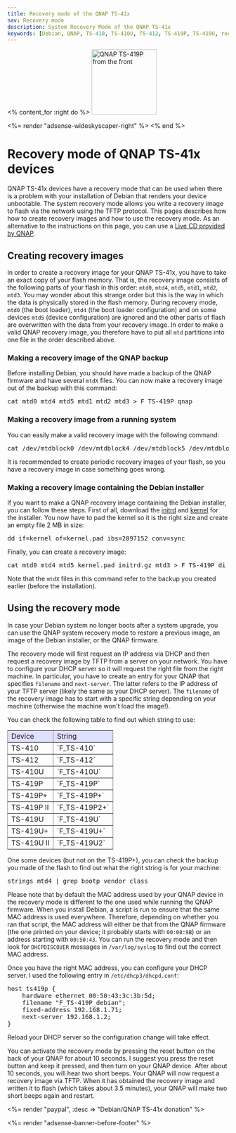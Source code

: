 ```yaml
---
title: Recovery mode of the QNAP TS-41x
nav: Recovery mode
description: System Recovery Mode of the QNAP TS-41x
keywords: [Debian, QNAP, TS-410, TS-410U, TS-412, TS-419P, TS-419U, recovery, emergency, rescue]
---
```


<% content_for :right do %>
<img src = "../images/r_qnap_ts419p.jpg" class="border" alt="QNAP TS-419P from the front" width="148" height="148" />

<%= render "adsense-wideskyscaper-right" %>
<% end %>

<h1>Recovery mode of QNAP TS-41x devices</h1>

QNAP TS-41x devices have a recovery mode that can be used when there is a
problem with your installation of Debian that renders your device
unbootable.  The system recovery mode allows you write a recovery image to
flash via the network using the TFTP protocol.  This pages describes how
how to create recovery images and how to use the recovery mode.  As an
alternative to the instructions on this page, you can use a <a href =
"http://wiki.qnap.com/wiki/Firmware_Recovery">Live CD provided by QNAP</a>.

<h2><a id = "create">Creating recovery images</a></h2>

In order to create a recovery image for your QNAP TS-41x, you have to take
an exact copy of your flash memory.  That is, the recovery image consists
of the following parts of your flash in this order: `mtd0`, `mtd4`, `mtd5`,
`mtd1`, `mtd2`, `mtd3`.  You may wonder about this strange order but this
is the way in which the data is physically stored in the flash memory.
During recovery mode, `mtd0` (the boot loader), `mtd4` (the boot loader
configuration) and on some devices `mtd5` (device configuration) are
ignored and the other parts of flash are overwritten with the data from
your recovery image.  In order to make a valid QNAP recovery image, you
therefore have to put all `mtd` partitions into one file in the order
described above.

<h3><a id = "image-qnap">Making a recovery image of the QNAP backup</a></h3>

Before installing Debian, you should have made a backup of the QNAP
firmware and have several `mtdX` files.  You can now make a recovery image
out of the backup with this command:

<div class="code">
<pre>
cat mtd0 mtd4 mtd5 mtd1 mtd2 mtd3 &gt; F_TS-419P_qnap
</pre>
</div>

<h3><a id = "image-system">Making a recovery image from a running system</a></h3>

You can easily make a valid recovery image with the following command:

<div class="code">
<pre>
cat /dev/mtdblock0 /dev/mtdblock4 /dev/mtdblock5 /dev/mtdblock1 /dev/mtdblock2 /dev/mtdblock3 &gt; F_TS-419P_debian
</pre>
</div>

It is recommended to create periodic recovery images of your flash,
so you have a recovery image in case something goes wrong.

<h3><a id = "image-di">Making a recovery image containing the Debian installer</a></h3>

If you want to make a QNAP recovery image containing the Debian installer,
you can follow these steps.  First of all, download the <a href =
"http://ftp.uk.debian.org/debian/dists/stable/main/installer-armel/current/images/kirkwood/network-console/qnap/ts-41x/initrd.gz">initrd</a>
and <a href =
"http://ftp.uk.debian.org/debian/dists/stable/main/installer-armel/current/images/kirkwood/network-console/qnap/ts-41x/kernel">kernel</a>
for the installer.  You now have to pad the kernel so it is the right size
and create an empty file 2 MB in size:

<div class="code">
<pre>
dd if=kernel of=kernel.pad ibs=2097152 conv=sync
</pre>
</div>

Finally, you can create a recovery image:

<div class="code">
<pre>
cat mtd0 mtd4 mtd5 kernel.pad initrd.gz mtd3 &gt; F_TS-419P_di
</pre>
</div>

Note that the `mtdX` files in this command refer to the backup you created
earlier (before the installation).

<h2><a id = "use">Using the recovery mode</a></h2>

In case your Debian system no longer boots after a system upgrade, you can
use the QNAP system recovery mode to restore a previous image, an image of
the Debian installer, or the QNAP firmware.

The recovery mode will first request an IP address via DHCP and then
request a recovery image by TFTP from a server on your network.  You have
to configure your DHCP server so it will request the right file from the
right machine.  In particular, you have to create an entry for your QNAP
that specifies `filename` and `next-server`.  The latter refers to the IP
address of your TFTP server (likely the same as your DHCP server).  The
`filename` of the recovery image has to start with a specific string
depending on your machine (otherwise the machine won't load the image!).

You can check the following table to find out which string to use:

<table style="border-style: none" border="1" cellpadding="5">

<tr style="background-color: #E0E0FF">
<td>Device</td>
<td>String</td>
</tr>

<tr>
<td>TS-410</td>
<td>`F_TS-410`</td>
</tr>

<tr>
<td>TS-412</td>
<td>`F_TS-412`</td>
</tr>

<tr>
<td>TS-410U</td>
<td>`F_TS-410U`</td>
</tr>

<tr>
<td>TS-419P</td>
<td>`F_TS-419P`</td>
</tr>

<tr>
<td>TS-419P+</td>
<td>`F_TS-419P+`</td>
</tr>

<tr>
<td>TS-419P II</td>
<td>`F_TS-419P2+`</td>
</tr>

<tr>
<td>TS-419U</td>
<td>`F_TS-419U`</td>
</tr>

<tr>
<td>TS-419U+</td>
<td>`F_TS-419U+`</td>
</tr>

<tr>
<td>TS-419U II</td>
<td>`F_TS-419U2`</td>
</tr>

</table>

One some devices (but not on the TS-419P+), you can check the backup you
made of the flash to find out what the right string is for your machine:

<div class="code">
<pre>
strings mtd4 | grep bootp_vendor_class
</pre>
</div>

Please note that by default the MAC address used by your QNAP device in the
recovery mode is different to the one used while running the QNAP firmware.
When you install Debian, a script is run to ensure that the same MAC
address is used everywhere.  Therefore, depending on whether you ran that
script, the MAC address will either be that from the QNAP firmware (the one
printed on your device; it probably starts with `00:08:9B`) or an
address starting with `00:50:43`.  You can run the recovery mode and
then look for `DHCPDISCOVER` messages in `/var/log/syslog` to
find out the correct MAC address.

Once you have the right MAC address, you can configure your DHCP server.  I
used the following entry in `/etc/dhcp3/dhcpd.conf`:

<div class="code">
<pre>
host ts419p {
    hardware ethernet 00:50:43:3c:3b:5d;
    filename "F_TS-419P_debian";
    fixed-address 192.168.1.71;
    next-server 192.168.1.2;
}
</pre>
</div>

Reload your DHCP server so the configuration change will take effect.

You can activate the recovery mode by pressing the reset button on the back
of your QNAP for about 10 seconds.  I suggest you press the reset button
and keep it pressed, and then turn on your QNAP device.  After about 10
seconds, you will hear two short beeps.  Your QNAP will now request a
recovery image via TFTP.  When it has obtained the recovery image and
written it to flash (which takes about 3.5 minutes), your QNAP will make
two short beeps again and restart.

<%= render "paypal", :desc => "Debian/QNAP TS-41x donation" %>

<div class="bbf">
<%= render "adsense-banner-before-footer" %>
</div>

